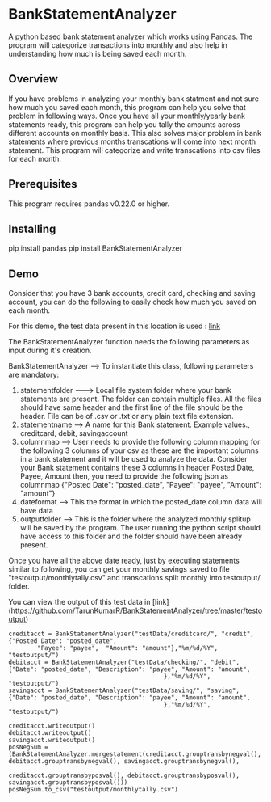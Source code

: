 # BankStatementAnalyzer
A python based bank statement analyzer which works using Pandas. The program will categorize transactions into monthly and also help in understanding how much is being saved each month.

## Overview
If you have problems in analyzing your monthly bank statment and not sure how much you saved each month, this program can help you solve that problem in following ways. 
        Once you have all your monthly/yearly bank statements ready, this program can help you tally the amounts across different accounts on monthly basis. 
        This also solves major problem in bank statements where previous months transcations will come into next month statement. This program will categorize and write transcations into csv files for each month.

## Prerequisites
This program requires pandas v0.22.0 or higher.


## Installing
pip install pandas
pip install BankStatementAnalyzer


## Demo
Consider that you have 3 bank accounts, credit card, checking and saving account, you can do the following to easily check how much you saved on each month.

For this demo, the test data present in this location is used : [link](https://github.com/TarunKumarR/BankStatementAnalyzer/tree/master/testData)

The BankStatementAnalyzer function needs the following parameters as input during it's creation.

BankStatementAnalyzer --> To instantiate this class, following parameters are mandatory:
1. statementfolder ---> Local file system folder where your bank statements are present. The folder can contain multiple files. All the files should have same header and the first line of the file should be the header. File can be of .csv or .txt or any plain text file extension.
1. statementname --> A name for this Bank statement. Example values., creditcard, debit, savingaccount
1. columnmap --> User needs to provide the following column mapping for the following 3 columns of your csv as these are the important columns in a bank statement and it will be used to analyze the data.  Consider your Bank statement contains these 3 columns in header Posted Date, Payee, Amount then, you need to provide the following json as columnmap  {"Posted Date": "posted_date", "Payee": "payee",  "Amount": "amount"}  
1. dateformat --> This the format in which the posted_date column data will have data  
1. outputfolder --> This is the folder where the analyzed monthly splitup will be saved by the program. The user running the python script should have access to this folder and the folder should have been already present.


Once you have all the above date ready, just by executing statements similar to following, you can get your monthly savings saved to file "testoutput/monthlytally.csv" and transcations split monthly into testoutput/ folder.

You can view the output of this test data in [link] (https://github.com/TarunKumarR/BankStatementAnalyzer/tree/master/testoutput)

```
creditacct = BankStatementAnalyzer("testData/creditcard/", "credit", {"Posted Date": "posted_date",
        "Payee": "payee",  "Amount": "amount"},"%m/%d/%Y", "testoutput/")
debitacct = BankStatementAnalyzer("testData/checking/", "debit", {"Date": "posted_date", "Description": "payee", "Amount": "amount",
                                           },"%m/%d/%Y", "testoutput/")
savingacct = BankStatementAnalyzer("testData/saving/", "saving", {"Date": "posted_date", "Description": "payee", "Amount": "amount",
                                           },"%m/%d/%Y", "testoutput/")

creditacct.writeoutput()
debitacct.writeoutput()
savingacct.writeoutput()
posNegSum = (BankStatementAnalyzer.mergestatement(creditacct.grouptransbynegval(), debitacct.grouptransbynegval(), savingacct.grouptransbynegval(),
                                                  creditacct.grouptransbyposval(), debitacct.grouptransbyposval(), savingacct.grouptransbyposval()))
posNegSum.to_csv("testoutput/monthlytally.csv")

```
